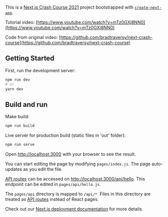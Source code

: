 This is a [Next.js Crash Course 2021](https://nextjs.org/) project bootstrapped with [`create-next-app`](https://github.com/vercel/next.js/tree/canary/packages/create-next-app).

Tutorial video: [https://www.youtube.com/watch?v=mTz0GXj8NN0](https://www.youtube.com/watch?v=mTz0GXj8NN0)

Code from original video: [https://github.com/bradtraversy/next-crash-course](https://github.com/bradtraversy/next-crash-course)

## Getting Started

First, run the development server:

```bash
npm run dev
# or
yarn dev
```

## Build and run

Make build:

```bash
npm run build
```

Live server for production build (static files in 'out' folder):

```bash
npm run serve
```

Open [http://localhost:3000](http://localhost:3000) with your browser to see the result.

You can start editing the page by modifying `pages/index.js`. The page auto-updates as you edit the file.

[API routes](https://nextjs.org/docs/api-routes/introduction) can be accessed on [http://localhost:3000/api/hello](http://localhost:3000/api/hello). This endpoint can be edited in `pages/api/hello.js`.

The `pages/api` directory is mapped to `/api/*`. Files in this directory are treated as [API routes](https://nextjs.org/docs/api-routes/introduction) instead of React pages.

Check out our [Next.js deployment documentation](https://nextjs.org/docs/deployment) for more details.

